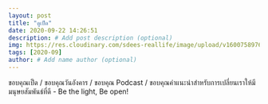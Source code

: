 ```yaml
---
layout: post
title: "ดูเป็ด"
date: 2020-09-22 14:26:51
description: # Add post description (optional)
img: https://res.cloudinary.com/sdees-reallife/image/upload/v1600758976/IMG_3293.jpg # Add image post (optional)
tags: [2020-09]
author: # Add name author (optional)
---
```

ขอบคุณเป็ด / ขอบคุณวันอังคาร / ขอบคุณ Podcast / ขอบคุณคำแนะนำสำหรับการเปลี่ยนเราให้มีมนุษยสัมพันธ์ที่ดี - Be the light, Be open!

<i class="fa fa-child" style="color:plum"></i>
